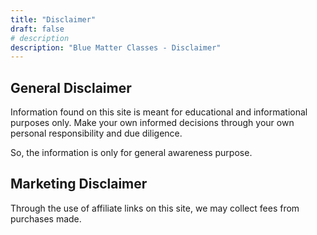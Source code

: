 ```yaml
---
title: "Disclaimer"
draft: false
# description
description: "Blue Matter Classes - Disclaimer"
---
```


<h2><strong>General Disclaimer</strong></h2>

Information found on this site is meant for educational and informational purposes only. Make your own informed decisions through your own personal responsibility and due diligence.

So, the information is only for general awareness purpose. 

<h2><strong>Marketing Disclaimer</strong></h2>

Through the use of affiliate links on this site, we may collect fees from purchases made.

